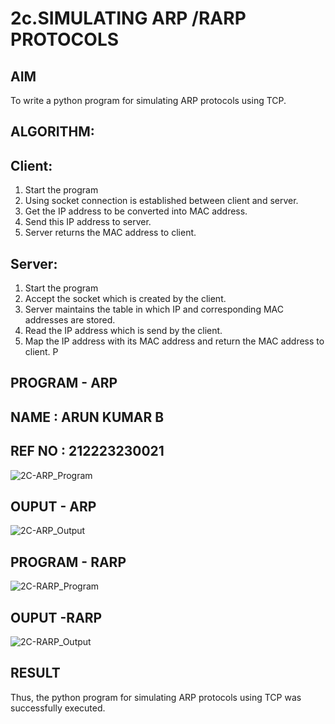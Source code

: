 # 2c.SIMULATING ARP /RARP PROTOCOLS
## AIM
To write a python program for simulating ARP protocols using TCP.
## ALGORITHM:
## Client:
1. Start the program
2. Using socket connection is established between client and server.
3. Get the IP address to be converted into MAC address.
4. Send this IP address to server.
5. Server returns the MAC address to client.
## Server:
1. Start the program
2. Accept the socket which is created by the client.
3. Server maintains the table in which IP and corresponding MAC addresses are
stored.
4. Read the IP address which is send by the client.
5. Map the IP address with its MAC address and return the MAC address to client.
P
## PROGRAM - ARP
## NAME : ARUN KUMAR B
## REF NO : 212223230021
![2C-ARP_Program](https://github.com/user-attachments/assets/92153243-e502-4244-af97-19b170965dfd)

## OUPUT - ARP
![2C-ARP_Output](https://github.com/user-attachments/assets/1bd54509-9c8e-47cb-8080-38c6d0ab6434)

## PROGRAM - RARP
![2C-RARP_Program](https://github.com/user-attachments/assets/b9965015-b900-4b4d-b3eb-a7f6a9819b2b)

## OUPUT -RARP
![2C-RARP_Output](https://github.com/user-attachments/assets/e5134363-6bab-4abc-b256-19a8d67bb34f)

## RESULT
Thus, the python program for simulating ARP protocols using TCP was successfully 
executed.
